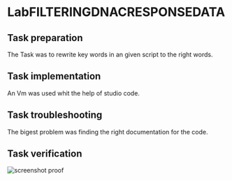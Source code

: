 # LabFILTERINGDNACRESPONSEDATA
## Task preparation 
The Task was to rewrite key words in an given script to the right words.
## Task implementation
An Vm was used whit the help of studio code.
## Task troubleshooting
The bigest problem was finding the right documentation for the code.
## Task verification
![screenshot proof]()
